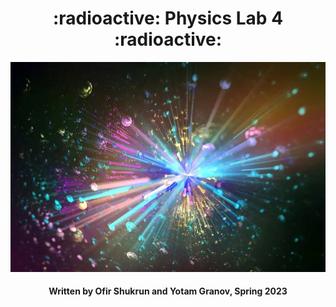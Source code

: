<h1 align="center">
  :radioactive: Physics Lab 4 :radioactive:
</h1>
<p align="center">
  <img src="https://github.com/Yomaster10/Physics-Lab-4/blob/main/Particles.jpeg">
</p>
<h4 align="center">
  Written by Ofir Shukrun and Yotam Granov, Spring 2023
</h4>
